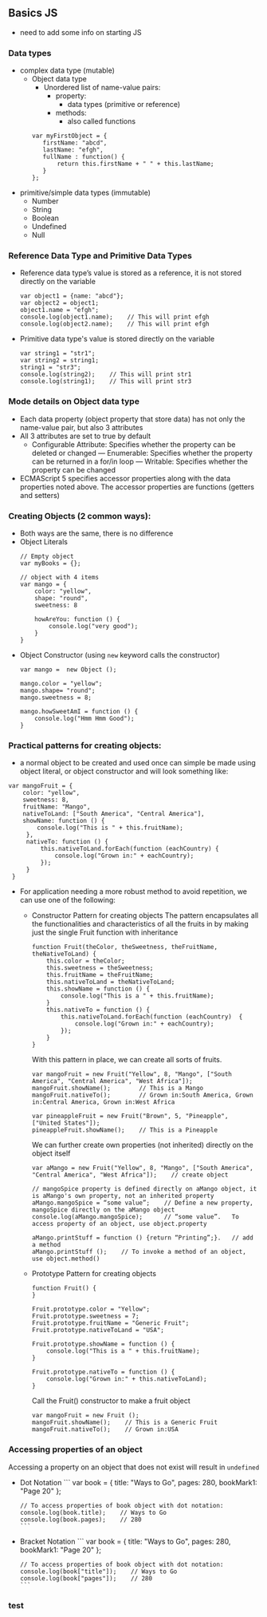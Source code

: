 ## Basics JS
 - need to add some info on starting JS

### Data types
 - complex data type (mutable)
   - Object data type
     - Unordered list of name-value pairs:
       - property:
         - data types (primitive or reference)
       - methods:
         - also called functions
     ```
     var myFirstObject = {
        firstName: "abcd",
        lastName: "efgh",
        fullName : function() {
            return this.firstName + " " + this.lastName;
        }
     };
     ```
 - primitive/simple data types (immutable)
   - Number
   - String
   - Boolean
   - Undefined
   - Null

### Reference Data Type and Primitive Data Types
 - Reference data type’s value is stored as a reference, it is not stored directly on the variable
   ```
   var object1 = {name: "abcd"};
   var object2 = object1;
   object1.name = "efgh";
   console.log(object1.name);    // This will print efgh
   console.log(object2.name);    // This will print efgh
   ```
 - Primitive data type's value is stored directly on the variable
   ```
   var string1 = "str1";
   var string2 = string1;
   string1 = "str3";
   console.log(string2);    // This will print str1
   console.log(string1);    // This will print str3
   ```

### Mode details on Object data type
  - Each data property (object property that store data) has not only the name-value pair, but also 3 attributes
  - All 3 attributes are set to true by default
    - Configurable Attribute: Specifies whether the property can be deleted or changed
    — Enumerable: Specifies whether the property can be returned in a for/in loop
    — Writable: Specifies whether the property can be changed
  - ECMAScript 5 specifies accessor properties along with the data properties noted above. The accessor properties are functions (getters and setters)

### Creating Objects (2 common ways):
  - Both ways are the same, there is no difference
  - Object Literals
    ```
    // Empty object
    var myBooks = {};

    // object with 4 items
    var mango = {
        color: "yellow",
        shape: "round",
        sweetness: 8

        howAreYou: function () {
            console.log("very good");
        }
    }
    ```
  - Object Constructor (using `new` keyword calls the constructor)
    ```
    var mango =  new Object ();

    mango.color = "yellow";
    mango.shape= "round";
    mango.sweetness = 8;

    mango.howSweetAmI = function () {
        console.log("Hmm Hmm Good");
    }
    ```

### Practical patterns for creating objects:
 - a normal object to be created and used once can simple be made using object literal, or object constructor and will look something like:
 ```
 var mangoFruit = {
     color: "yellow",
     sweetness: 8,
     fruitName: "Mango",
     nativeToLand: ["South America", "Central America"],
     showName: function () {
         console.log("This is " + this.fruitName);
      },
      nativeTo: function () {
          this.nativeToLand.forEach(function (eachCountry) {
              console.log("Grown in:" + eachCountry);
          });
      }
  }
  ```
 - For application needing a more robust method to avoid repetition, we can use one of the following:
   - Constructor Pattern for creating objects
       The pattern encapsulates all the functionalities and characteristics of all the fruits in by making just the single Fruit function with inheritance
       ```
       function Fruit(theColor, theSweetness, theFruitName, theNativeToLand) {
           this.color = theColor;
           this.sweetness = theSweetness;
           this.fruitName = theFruitName;
           this.nativeToLand = theNativeToLand;
           this.showName = function () {
               console.log("This is a " + this.fruitName);
           }
           this.nativeTo = function () {
               this.nativeToLand.forEach(function (eachCountry)  {
                   console.log("Grown in:" + eachCountry);
               });
           }
       }
       ```
       With this pattern in place, we can create all sorts of fruits.
       ```
       var mangoFruit = new Fruit("Yellow", 8, "Mango", ["South America", "Central America", "West Africa"]);
       mangoFruit.showName();        // This is a Mango
       mangoFruit.nativeTo();        // Grown in:South America, Grown in:Central America, Grown in:West Africa

       var pineappleFruit = new Fruit("Brown", 5, "Pineapple", ["United States"]);
       pineappleFruit.showName();    // This is a Pineapple
       ```
       We can further create own properties (not inherited) directly on the object itself
       ```
       var aMango = new Fruit("Yellow", 8, "Mango", ["South America", "Central America", "West Africa"]);    // create object

       // mangoSpice property is defined directly on aMango object, it is aMango's own property, not an inherited property
       aMango.mangoSpice = “some value”;    // Define a new property, mangoSpice directly on the aMango object
       console.log(aMango.mangoSpice);      // “some value”.   To access property of an object, use object.property

       aMango.printStuff = function () {return “Printing”;}.   // add a method
       aMango.printStuff ();    // To invoke a method of an object, use object.method()
       ```

   - Prototype Pattern for creating objects
       ```
       function Fruit() {
       }

       Fruit.prototype.color = "Yellow";
       Fruit.prototype.sweetness = 7;
       Fruit.prototype.fruitName = "Generic Fruit";
       Fruit.prototype.nativeToLand = "USA";

       Fruit.prototype.showName = function () {
           console.log("This is a " + this.fruitName);
       }

       Fruit.prototype.nativeTo = function () {
           console.log("Grown in:" + this.nativeToLand);
       }
       ```
       Call the Fruit() constructor to make a fruit object
       ```
       var mangoFruit = new Fruit ();
       mangoFruit.showName();    // This is a Generic Fruit
       mangoFruit.nativeTo();    // Grown in:USA
       ```

### Accessing properties of an object
 Accessing a property on an object that does not exist will result in `undefined`
 - Dot Notation
       ```
       var book = {
           title: "Ways to Go",
           pages: 280,
           bookMark1: "Page 20"
       };

       // To access properties of book object with dot notation:
       console.log(book.title);    // Ways to Go
       console.log(book.pages);    // 280
       ```
 - Bracket Notation
        ```
       var book = {
           title: "Ways to Go",
           pages: 280,
           bookMark1: "Page 20"
       };

       // To access properties of book object with dot notation:
       console.log(book["title"]);    // Ways to Go
       console.log(book["pages"]);    // 280
       ```

### test
